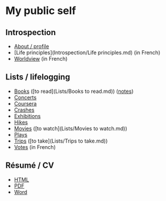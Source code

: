 # My public self

## Introspection

 * [About / profile](Introspection/About.md)
 * [Life principles](Introspection/Life principles.md) (in French)
 * [Worldview](Introspection/Beliefs.md) (in French)

## Lists / lifelogging

 * [Books](Lists/Books.md) ([to read](Lists/Books to read.md)) ([notes](Books))
 * [Concerts](Lists/Concerts.md)
 * [Coursera](Lists/Coursera.md)
 * [Crashes](Lists/Crashes.md)
 * [Exhibitions](Lists/Exhibitions.md)
 * [Hikes](Lists/Hikes.md)
 * [Movies](Lists/Movies.md) ([to watch](Lists/Movies to watch.md))
 * [Plays](Lists/Plays.md)
 * [Trips](Lists/Trips.md) ([to take](Lists/Trips to take.md))
 * [Votes](Lists/Votes.md) (in French)

## Résumé / CV

 * [HTML](https://rawgithub.com/obruchez/public/master/CV/ResumeOlivierBruchez.zip)
 * [PDF](https://github.com/obruchez/public/raw/master/CV/ResumeOlivierBruchez.pdf)
 * [Word](https://github.com/obruchez/public/raw/master/CV/ResumeOlivierBruchez.doc)
